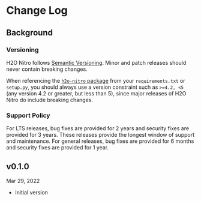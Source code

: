 # Change Log

## Background

### Versioning

H2O Nitro follows [Semantic Versioning](https://semver.org/). Minor and patch releases should never contain breaking changes.

When referencing the [`h2o-nitro` package](https://pypi.org/project/h2o-nitro/) from your `requirements.txt` or `setup.py`, you should always use a version constraint such as `>=4.2, <5` (any version 4.2 or greater, but less than 5), since major releases of H2O Nitro do include breaking changes.

### Support Policy

For LTS releases, bug fixes are provided for 2 years and security fixes are provided for 3 years. These releases provide the longest window of support and maintenance. For general releases, bug fixes are provided for 6 months and security fixes are provided for 1 year.

## v0.1.0

Mar 29, 2022

- Initial version
